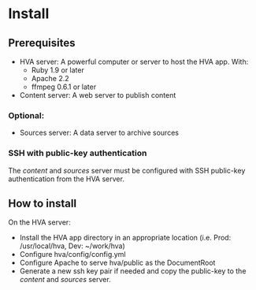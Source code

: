 # Install

## Prerequisites

- HVA server: A powerful computer or server to host the HVA app. With:
  - Ruby 1.9 or later
  - Apache 2.2
  - ffmpeg 0.6.1 or later
- Content server: A web server to publish content

### Optional:

- Sources server: A data server to archive sources

### SSH with public-key authentication

The *content* and *sources* server must be configured with SSH public-key authentication from the HVA server.

## How to install

On the HVA server:

- Install the HVA app directory in an appropriate location (i.e. Prod: /usr/local/hva, Dev: ~/work/hva)
- Configure hva/config/config.yml
- Configure Apache to serve hva/public as the DocumentRoot
- Generate a new ssh key pair if needed and copy the public-key to the *content* and *sources* server.
